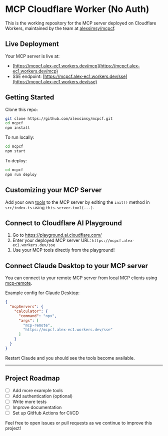# MCP Cloudflare Worker (No Auth)

This is the working repository for the MCP server deployed on Cloudflare Workers, maintained by the team at [alexsimsy/mcpcf](https://github.com/alexsimsy/mcpcf).

## Live Deployment

Your MCP server is live at:

- [https://mcpcf.alex-ec1.workers.dev/mcp](https://mcpcf.alex-ec1.workers.dev/mcp)
- SSE endpoint: [https://mcpcf.alex-ec1.workers.dev/sse](https://mcpcf.alex-ec1.workers.dev/sse)

## Getting Started

Clone this repo:
```bash
git clone https://github.com/alexsimsy/mcpcf.git
cd mcpcf
npm install
```

To run locally:
```bash
cd mcpcf
npm start
```

To deploy:
```bash
cd mcpcf
npm run deploy
```

## Customizing your MCP Server

Add your own [tools](https://developers.cloudflare.com/agents/model-context-protocol/tools/) to the MCP server by editing the `init()` method in `src/index.ts` using `this.server.tool(...)`.

## Connect to Cloudflare AI Playground

1. Go to https://playground.ai.cloudflare.com/
2. Enter your deployed MCP server URL: `https://mcpcf.alex-ec1.workers.dev/sse`
3. Use your MCP tools directly from the playground!

## Connect Claude Desktop to your MCP server

You can connect to your remote MCP server from local MCP clients using [mcp-remote](https://www.npmjs.com/package/mcp-remote). 

Example config for Claude Desktop:
```json
{
  "mcpServers": {
    "calculator": {
      "command": "npx",
      "args": [
        "mcp-remote",
        "https://mcpcf.alex-ec1.workers.dev/sse"
      ]
    }
  }
}
```

Restart Claude and you should see the tools become available.

---

## Project Roadmap
- [ ] Add more example tools
- [ ] Add authentication (optional)
- [ ] Write more tests
- [ ] Improve documentation
- [ ] Set up GitHub Actions for CI/CD

Feel free to open issues or pull requests as we continue to improve this project!
